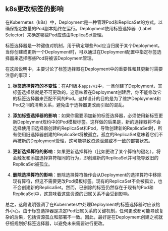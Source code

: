 
## k8s更改标签的影响

在Kubernetes（k8s）中，Deployment是一种管理Pod和ReplicaSet的方式，以确保指定数量的Pod副本始终在运行。Deployment使用标签选择器（Label Selector）来确定哪些Pod应该由ReplicaSet管理。

标签选择器是一种键值对机制，用于确定哪些Pod应当归属于某个Deployment。当你创建或更新一个Deployment时，可以通过在Deployment配置中指定标签选择器来选择哪些Pod将被该Deployment管理。

在这段说明中，主要讨论了标签选择器在Deployment中的重要性和其更新时需要注意的事项：

1. **标签选择算符的不变性**：在API版本`apps/v1`中，一旦创建了Deployment，其标签选择器就是不可更改的。这意味着在Deployment创建后，你不能修改它的标签选择器来匹配不同的Pod。这样设计的目的是为了维护Deployment和Pod之间的清晰关系，避免由于选择器更改而引起的混乱。

2. **添加标签选择器的影响**：如果你需要添加新的标签选择器，必须使用新标签更新Deployment规约中的Pod模板标签。这样做的后果是，新的选择器将不会选择使用旧选择器创建的ReplicaSet和Pod，导致创建新的ReplicaSet时，所有使用旧选择器创建的ReplicaSet将被孤立。孤立的ReplicaSet意味着它们不再被新的Deployment管理，这可能导致资源泄漏或不一致的部署状态。

3. **更新选择算符的影响**：如果更新选择算符（比如更改了某个算符的键名），将会触发和添加选择算符相同的行为，即创建新的ReplicaSet并可能导致旧的ReplicaSet被孤立。

4. **删除选择算符的影响**：删除选择算符操作会从Deployment的选择算符中移除现有算符，但这不需要更改Pod模板标签。现有的ReplicaSet不会被孤立，也不会创建新的ReplicaSet。然而，已删除的标签仍然存在于现有的Pod和ReplicaSet中，这意味着这些资源的归属关系不会受到影响。

总之，这段说明强调了在Kubernetes中处理Deployment的标签选择器时应该格外小心。由于标签选择器是决定Pod归属关系的关键机制，任何更改都可能导致复杂的后果，包括资源孤立和部署不一致。因此，最好是在Deployment创建之初就仔细规划好标签选择器，以避免未来需要进行更改。